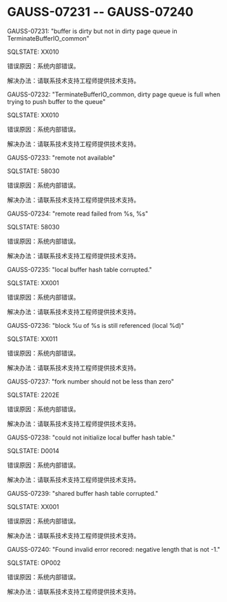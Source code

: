 # GAUSS-07231 -- GAUSS-07240<a name="ZH-CN_TOPIC_0302073481"></a>

GAUSS-07231: "buffer is dirty but not in dirty page queue in TerminateBufferIO\_common"

SQLSTATE: XX010

错误原因：系统内部错误。

解决办法：请联系技术支持工程师提供技术支持。

GAUSS-07232: "TerminateBufferIO\_common, dirty page queue is full when trying to push buffer to the queue"

SQLSTATE: XX010

错误原因：系统内部错误。

解决办法：请联系技术支持工程师提供技术支持。

GAUSS-07233: "remote not available"

SQLSTATE: 58030

错误原因：系统内部错误。

解决办法：请联系技术支持工程师提供技术支持。

GAUSS-07234: "remote read failed from %s, %s"

SQLSTATE: 58030

错误原因：系统内部错误。

解决办法：请联系技术支持工程师提供技术支持。

GAUSS-07235: "local buffer hash table corrupted."

SQLSTATE: XX001

错误原因：系统内部错误。

解决办法：请联系技术支持工程师提供技术支持。

GAUSS-07236: "block %u of %s is still referenced \(local %d\)"

SQLSTATE: XX011

错误原因：系统内部错误。

解决办法：请联系技术支持工程师提供技术支持。

GAUSS-07237: "fork number should not be less than zero"

SQLSTATE: 2202E

错误原因：系统内部错误。

解决办法：请联系技术支持工程师提供技术支持。

GAUSS-07238: "could not initialize local buffer hash table."

SQLSTATE: D0014

错误原因：系统内部错误。

解决办法：请联系技术支持工程师提供技术支持。

GAUSS-07239: "shared buffer hash table corrupted."

SQLSTATE: XX001

错误原因：系统内部错误。

解决办法：请联系技术支持工程师提供技术支持。

GAUSS-07240: "Found invalid error recored: negative length that is not -1."

SQLSTATE: OP002

错误原因：系统内部错误。

解决办法：请联系技术支持工程师提供技术支持。

